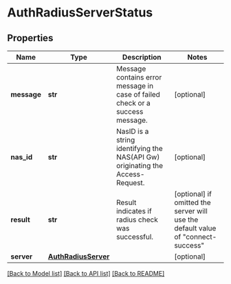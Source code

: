 # AuthRadiusServerStatus

## Properties
Name | Type | Description | Notes
------------ | ------------- | ------------- | -------------
**message** | **str** | Message contains error message in case of failed check or a success message. | [optional] 
**nas_id** | **str** | NasID is a string identifying the NAS(API Gw) originating the Access-Request. | [optional] 
**result** | **str** | Result indicates if radius check was successful. | [optional]  if omitted the server will use the default value of "connect-success"
**server** | [**AuthRadiusServer**](AuthRadiusServer.md) |  | [optional] 

[[Back to Model list]](../README.md#documentation-for-models) [[Back to API list]](../README.md#documentation-for-api-endpoints) [[Back to README]](../README.md)


